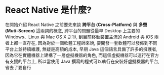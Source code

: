 # React Native 是什麼?
在開始介紹 React Native 之前要先來談 **跨平台 (Cross-Platform)** 與 **多螢 (Muti-Screen)** 這兩詞的概念, 跨平台的問題從最早 Desktop 上主要的 Windows、Linux 與 Mac OS X 之爭, 到目前移動裝置主流的 Android 與 iOS 兩者上都一直存在, 因為對於一個軟體工程師來說, 要開發一套軟體可以發佈到不同平台上並持續維護, 無疑是高額的成本, 早期 Java 這個語言具備了許多的擁護者, 因為它在實體機器上建構了一層虛擬機器的角色, 而這個虛擬機器可以運行在官方有支援的平台上, 所以當使用 Java 撰寫的程式可以執行在安裝好虛擬機器的平台, 省去了要自行

